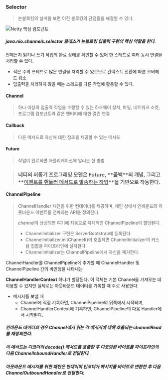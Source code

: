 ### Selector

> 논블록킹의 설계를 보면 이전 블로킹의 단점들을 해결할 수 있다.
>
> 

![Netty 핵심 컴포넌트](https://happygrammer.github.io/java/netty/selector.png)

##### **java.nio.channels.selector** 클래스가 논블로킹 입출력 구현의 핵심 역할을 한다.

언제든지 읽기나 쓰기 작업의 완료 상태를 확인할 수 있어 한 스레드로 여러 동시 연결을 처리할 수 있다.

- 적은 수의 쓰레드로 많은 연결을 처리할 수 있으므로 컨텍스트 전환에 따른 오버헤드 감소
- 입출력을 처리하지 않을 때는 스레드를 다른 작업에 활용할 수 있다.



#### Channel

> 하나 이상의 입출력 작업을 수행할 수 있는 하드웨어 장치, 파일, 네트워크 소켓, 프로그램 컴포넌트와 같은 엔티티에 대한 열린 연결



#### Callback

> 다른 메서드로 자신에 대한 참조를 제공할 수 있는 메서드



#### Future

> 작업이 완료되면 애플리케이션에 알리는 한 방법



> ### 네티의 비동기 프로그래밍 모델은 **<u>Future</u>**, **<u>콜백</u>**의 개념, 그리고 **<u>이벤트를 핸들러 메서드로 발송하는 작업</u>**을 기반으로 작동한다.



#### ChannelPipeline

> ChannelHandler 체인을 위한 컨테이너를 제공하며, 체인 상에서 인바운드와 아웃바운드 이벤트를 전파하는 API를 정의한다.
>
> channel이 생성되면 여기에 자동으로 자체적인 ChannelPipeline이 할당된다.
>
> - ChannelInitializer 구현은 ServerBootstrap에 등록된다.
> - ChannelInitializer.initChannel()이 호출되면 ChannelInitializer의 커스텀 집합을 파이프라인에 설치한다.
> - ChannelInitializer는 ChannelPipeline에서 자신을 제거한다.
>
> 



ChannelHandler를 ChannelPipeline에 추가할 때 ChannelHandler 및 ChannelPipeline 간의 바인딩을 나타내는

**ChannelHandlerContext** 하나가 할당된다. 이 객체는 기본 Channel을 가져오는 데 이용할 수 있지만 실제로는 아웃바운드 데이터를 기록할 때 주로 사용한다.



- 메시지를 보낼 때
  - Channel에 직접 기록하면, ChannelPipeline의 뒤쪽에서 시작되며,
  - ChannelHandlerContext에 기록하면, ChannelPipeline의 다음 Handler에서 시작된다.





##### 인바운드 데이터의 경우 Channel에서 읽는 각 메시지에 대해 호출되는 channelRead 를 재정의한다.

##### 이 메서드는 디코더의 decode() 메서드를 호출한 후 디코딩된 바이트를 파이프라인의 다음 ChannelInboundHandler로 전달한다.

##### 아웃바운드 메시지를 위한 패턴은 반대이며 인코더가 메시지를 바이트로 변환한 후 다음 ChannelOutboundHandler로 전달한다.











